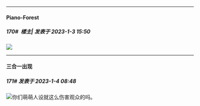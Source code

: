 

*****

####  Piano-Forest  
##### 170#         楼主| 发表于 2023-1-3 15:50

<img src="https://p.sda1.dev/9/d51a5059414457036881c3ba608a3228/20230101_005152.jpg" referrerpolicy="no-referrer">



*****

####  三合一出现  
##### 171#       发表于 2023-1-4 08:48

<img src="https://static.saraba1st.com/image/smiley/face2017/132.png" referrerpolicy="no-referrer">你们萌萌人设就这么伤害观众的吗。

